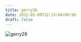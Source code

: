 ```yaml
---
title: gerry26
date: 2021-02-09T12:13:04+00:00
draft: false
---
```


![gerry26](/images/2003-2004%20(27).jpg)

